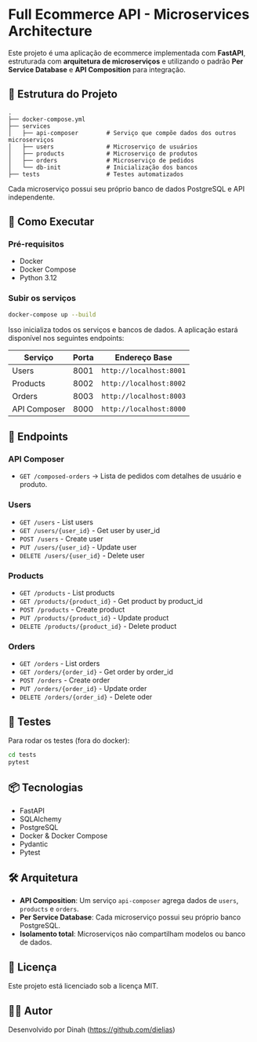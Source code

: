 # Full Ecommerce API - Microservices Architecture

Este projeto é uma aplicação de ecommerce implementada com **FastAPI**, estruturada com **arquitetura de microserviços** e utilizando o padrão **Per Service Database** e **API Composition** para integração.

## 🧱 Estrutura do Projeto

```
.
├── docker-compose.yml
├── services
│   ├── api-composer        # Serviço que compõe dados dos outros microserviços
│   ├── users               # Microserviço de usuários
│   ├── products            # Microserviço de produtos
│   ├── orders              # Microserviço de pedidos
│   └── db-init             # Inicialização dos bancos
├── tests                   # Testes automatizados
```

Cada microserviço possui seu próprio banco de dados PostgreSQL e API independente.

## 🚀 Como Executar

### Pré-requisitos

- Docker
- Docker Compose
- Python 3.12

### Subir os serviços

```bash
docker-compose up --build
```

Isso inicializa todos os serviços e bancos de dados. A aplicação estará disponível nos seguintes endpoints:

| Serviço      | Porta | Endereço Base         |
|--------------|-------|------------------------|
| Users        | 8001  | `http://localhost:8001` |
| Products     | 8002  | `http://localhost:8002` |
| Orders       | 8003  | `http://localhost:8003` |
| API Composer | 8000  | `http://localhost:8000` |

## 🔌 Endpoints

### API Composer

- `GET /composed-orders` → Lista de pedidos com detalhes de usuário e produto.

### Users

- `GET /users` - List users
- `GET /users/{user_id}` - Get user by user_id
- `POST /users` - Create user
- `PUT /users/{user_id}` - Update user
- `DELETE /users/{user_id}` - Delete user

### Products

- `GET /products` - List products
- `GET /products/{product_id}` - Get product by product_id
- `POST /products` - Create product
- `PUT /products/{product_id}` - Update product
- `DELETE /products/{product_id}` - Delete product

### Orders

- `GET /orders` - List orders
- `GET /orders/{order_id}` - Get order by order_id
- `POST /orders` - Create order
- `PUT /orders/{order_id}` - Update order
- `DELETE /orders/{order_id}` - Delete oder

## 🧪 Testes

Para rodar os testes (fora do docker):

```bash
cd tests
pytest
```

## 📦 Tecnologias

- FastAPI
- SQLAlchemy
- PostgreSQL
- Docker & Docker Compose
- Pydantic
- Pytest

## 🛠️ Arquitetura

- **API Composition**: Um serviço `api-composer` agrega dados de `users`, `products` e `orders`.
- **Per Service Database**: Cada microserviço possui seu próprio banco PostgreSQL.
- **Isolamento total**: Microserviços não compartilham modelos ou banco de dados.

## 📝 Licença

Este projeto está licenciado sob a licença MIT.

## 🧑‍💻 Autor

Desenvolvido por Dinah (https://github.com/dielias)
